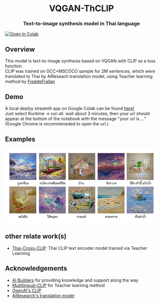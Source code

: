 <p align="center">
  <h1 align="center">VQGAN-ThCLIP</h1>
  <h3 align="center">Text-to-image synthesis model in Thai language</h3>
</p>

[![Open In Colab](https://colab.research.google.com/assets/colab-badge.svg)](https://colab.research.google.com/github/vikimark/VQGAN-ThCLIP/blob/master/Streamlit_VQGANxThaiCLIP.ipynb)

## Overview

This model is text-to-image synthesis based on VQGAN with CLIP as a loss function.<br />CLIP was trained on GCC+MSCOCO sample for 2M sentences, which were translated to Thai by AIReseach translation model, using Teacher learning method by [FreddeFrallan](https://github.com/FreddeFrallan/Multilingual-CLIP)

## Demo

A local deploy streamlit app on Google Colab can be found [here!](https://colab.research.google.com/github/vikimark/VQGAN-ThCLIP/blob/master/Streamlit_VQGANxThaiCLIP.ipynb) <br />Just select Runtime -> run all. wait about 3 minutes, then your url should appear at the bottom of the notebook with the message "your url is ..." (Google Chrome is recommeneded to open the url.)

## Examples

<img src="./sample_image/1_Kc2dl0cYk-K7IY3Nx-k61w.png"></img>

## other relate work(s)

* [Thai-Cross-CLIP](https://github.com/vikimark/Thai-Cross-CLIP): Thai CLIP text encoder model trained via Teacher Learning

## Acknowledgements

* [AI Builders](https://github.com/ai-builders/ai-builders.github.io) for providing knowledge and support along the way<br />
* [Multilingual-CLIP](https://github.com/FreddeFrallan/Multilingual-CLIP) for Teacher learning method<br />
* [OpenAI's CLIP](https://github.com/openai/CLIP)<br />
* [AIResearch's translation model](https://airesearch.in.th/releases/machine-translation-models)<br />
